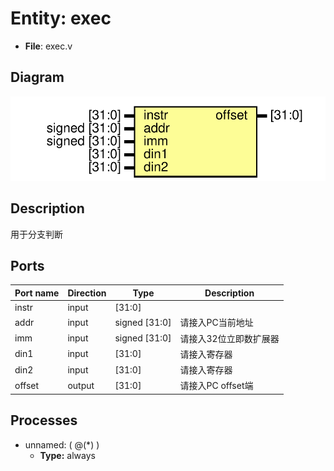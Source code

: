 # Entity: exec 

- **File**: exec.v
## Diagram

![Diagram](exec.svg "Diagram")
## Description
 用于分支判断

## Ports

| Port name | Direction | Type          | Description   |
| --------- | --------- | ------------- | ------------- |
| instr     | input     | [31:0]        |               |
| addr      | input     | signed [31:0] | 请接入PC当前地址     |
| imm       | input     | signed [31:0] | 请接入32位立即数扩展器  |
| din1      | input     | [31:0]        | 请接入寄存器        |
| din2      | input     | [31:0]        | 请接入寄存器        |
| offset    | output    | [31:0]        | 请接入PC offset端 |

## Processes
- unnamed: ( @(*) )
  - **Type:** always
